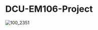 # DCU-EM106-Project


![100_2351](https://user-images.githubusercontent.com/45125817/138739377-ad9a4d39-4d86-4ebb-807c-b141e74bed1d.JPG)
